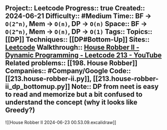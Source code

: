 Project:: Leetcode
Progress:: true
Created:: 2024-06-21
Difficulty:: #Medium 
Time:: BF -> `O(2^n)`, Mem -> `O(n)`, DP -> `O(n)`
Space:: BF -> `O(2^n)`, Mem -> `O(n)`, DP -> `O(1)`
Tags:: 
Topics:: [[DP]]
Techniques:: [[DP#Bottom-Up]]
Sites:: [Leetcode](https://leetcode.com/problems/house-robber-ii/description/)
Walkthrough:: [House Robber II - Dynamic Programming - Leetcode 213 - YouTube](https://www.youtube.com/watch?v=rWAJCfYYOvM)
Related problems:: [[198. House Robber]]
Companies:: #Company/Google
Code:: [[213.house-robber-ii.py]], [[213.house-robber-ii_dp_bottomup.py]]
Note:: DP from neet is easy to read and memorize but a bit confused to understand the concept (why it looks like Greedy?)
---

![[House Robber II 2024-06-23 00.53.09.excalidraw]]

